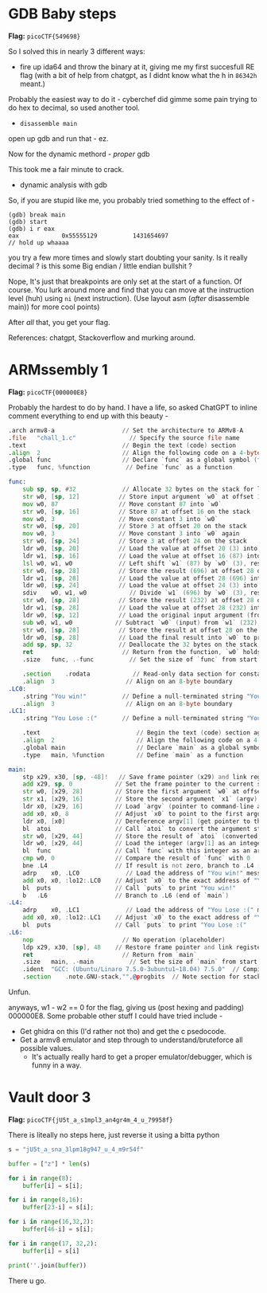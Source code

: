 # GDB Baby steps

**Flag:** `picoCTF{549698}`

So I solved this in nearly 3 different ways:

- fire up ida64 and throw the binary at it, giving me my first succesfull RE flag (with a bit of help from chatgpt, as I didnt know what the h in ``86342h`` meant.)

Probably the easiest way to do it - cyberchef did gimme some pain trying to do hex to decimal, so used another tool.

- ``disassemble main``

open up gdb and run that - ez.

Now for the dynamic methord - _proper_ gdb

This took me a fair minute to crack.

- dynamic analysis with gdb

So, if you are stupid like me, you probably tried something to the effect of -
```gdb
(gdb) break main
(gdb) start
(gdb) i r eax
eax            0x55555129          1431654697
// hold up whaaaa
```

you try a few more times and slowly start doubting your sanity. Is it really decimal ? is this some Big endian / little  endian bullshit ?

Nope, It's just that breakpoints are only set at the start of a function. Of course.
You lurk around more and find that you can move at the instruction level (huh) using ``ni`` (next instruction). (Use layout asm (_after_ disassemble main)) for more cool points)

After _all_ that, you get your flag.

References:
chatgpt, Stackoverflow and murking around.

# ARMssembly 1

**Flag:** `picoCTF{000000E8}`

Probably the hardest to do by hand.
I have a life, so asked ChatGPT to inline comment everything to end up with this beauty -

```asm
.arch armv8-a                   // Set the architecture to ARMv8-A
.file	"chall_1.c"               // Specify the source file name
.text                           // Begin the text (code) section
.align	2                       // Align the following code on a 4-byte boundary
.global	func                    // Declare `func` as a global symbol (function accessible from other files)
.type	func, %function          // Define `func` as a function

func:
	sub	sp, sp, #32             // Allocate 32 bytes on the stack for local variables
	str	w0, [sp, 12]           // Store input argument `w0` at offset 12 on the stack
	mov	w0, 87                 // Move constant 87 into `w0`
	str	w0, [sp, 16]           // Store 87 at offset 16 on the stack
	mov	w0, 3                  // Move constant 3 into `w0`
	str	w0, [sp, 20]           // Store 3 at offset 20 on the stack
	mov	w0, 3                  // Move constant 3 into `w0` again
	str	w0, [sp, 24]           // Store 3 at offset 24 on the stack
	ldr	w0, [sp, 20]           // Load the value at offset 20 (3) into `w0`
	ldr	w1, [sp, 16]           // Load the value at offset 16 (87) into `w1`
	lsl	w0, w1, w0             // Left shift `w1` (87) by `w0` (3), resulting in 87 << 3 = 696
	str	w0, [sp, 28]           // Store the result (696) at offset 28 on the stack
	ldr	w1, [sp, 28]           // Load the value at offset 28 (696) into `w1`
	ldr	w0, [sp, 24]           // Load the value at offset 24 (3) into `w0`
	sdiv	w0, w1, w0            // Divide `w1` (696) by `w0` (3), resulting in 232
	str	w0, [sp, 28]           // Store the result (232) at offset 28 on the stack
	ldr	w1, [sp, 28]           // Load the value at offset 28 (232) into `w1`
	ldr	w0, [sp, 12]           // Load the original input argument (from offset 12) into `w0`
	sub	w0, w1, w0            // Subtract `w0` (input) from `w1` (232), storing the result in `w0`
	str	w0, [sp, 28]           // Store the result at offset 28 on the stack
	ldr	w0, [sp, 28]           // Load the final result into `w0` to prepare for returning
	add	sp, sp, 32             // Deallocate the 32 bytes on the stack
	ret                         // Return from the function, `w0` holds the result
	.size	func, .-func          // Set the size of `func` from start to the current location

	.section	.rodata            // Read-only data section for constant strings
	.align	3                    // Align on an 8-byte boundary
.LC0:
	.string	"You win!"          // Define a null-terminated string "You win!"
	.align	3                    // Align on an 8-byte boundary
.LC1:
	.string	"You Lose :("       // Define a null-terminated string "You Lose :("

	.text                           // Begin the text (code) section again
	.align	2                       // Align the following code on a 4-byte boundary
	.global	main                    // Declare `main` as a global symbol (entry point)
	.type	main, %function         // Define `main` as a function

main:
	stp	x29, x30, [sp, -48]!   // Save frame pointer (x29) and link register (x30), and allocate 48 bytes on stack
	add	x29, sp, 0            // Set the frame pointer to the current stack pointer
	str	w0, [x29, 28]         // Store the first argument `w0` at offset 28 in the stack frame
	str	x1, [x29, 16]         // Store the second argument `x1` (argv) at offset 16 in the stack frame
	ldr	x0, [x29, 16]         // Load `argv` (pointer to command-line arguments) into `x0`
	add	x0, x0, 8             // Adjust `x0` to point to the first argument (argv[1])
	ldr	x0, [x0]              // Dereference argv[1] (get pointer to the first argument string)
	bl	atoi                  // Call `atoi` to convert the argument string to an integer
	str	w0, [x29, 44]         // Store the result of `atoi` (converted integer) at offset 44 in the stack frame
	ldr	w0, [x29, 44]         // Load the integer (argv[1] as an integer) into `w0`
	bl	func                  // Call `func` with this integer as an argument
	cmp	w0, 0                 // Compare the result of `func` with 0
	bne	.L4                   // If result is not zero, branch to .L4 (losing message)
	adrp	x0, .LC0             // Load the address of "You win!" message into `x0` (high part)
	add	x0, x0, :lo12:.LC0    // Adjust `x0` to the exact address of "You win!"
	bl	puts                  // Call `puts` to print "You win!"
	b	.L6                   // Branch to .L6 (end of `main`)
.L4:
	adrp	x0, .LC1             // Load the address of "You Lose :(" message into `x0` (high part)
	add	x0, x0, :lo12:.LC1    // Adjust `x0` to the exact address of "You Lose :("
	bl	puts                  // Call `puts` to print "You Lose :("
.L6:
	nop                         // No operation (placeholder)
	ldp	x29, x30, [sp], 48    // Restore frame pointer and link register, deallocate 48 bytes from stack
	ret                         // Return from `main`
	.size	main, .-main          // Set the size of `main` from start to the current location
	.ident	"GCC: (Ubuntu/Linaro 7.5.0-3ubuntu1~18.04) 7.5.0"  // Compiler identification
	.section	.note.GNU-stack,"",@progbits  // Note section for stack
```

Unfun.

anyways, w1 - w2 == 0 for the flag, giving us (post hexing and padding) 000000E8.
Some probable other stuff I could have tried include -
- Get ghidra on this (I'd rather not tho) and get the c psedocode.
- Get a armv8 emulator and step through to understand/bruteforce all possible values.
	- It's actually really hard to get a proper emulator/debugger, which is funny in a way.

# Vault door 3

**Flag:** `picoCTF{jU5t_a_s1mpl3_an4gr4m_4_u_79958f}`

There is liteally no steps here, just reverse it using a bitta python

```py
s = "jU5t_a_sna_3lpm18g947_u_4_m9r54f"

buffer = ["z"] * len(s)

for i in range(8):
    buffer[i] = s[i];

for i in range(8,16):
    buffer[23-i] = s[i];

for i in range(16,32,2):
    buffer[46-i] = s[i];

for i in range(17, 32,2):
    buffer[i] = s[i]

print(''.join(buffer))
```
There u go.
